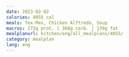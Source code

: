 ```yaml
---
date: 2023-02-02
calories: 4055 cal
meals: Tex-Mex, Chicken Alftredo, Soup
macros: 273g prot. | 368g carb. | 139g fat
mealplanurl: kitchen/eng/all_mealplans/4055/
category: mealplan
lang: eng
---
```

